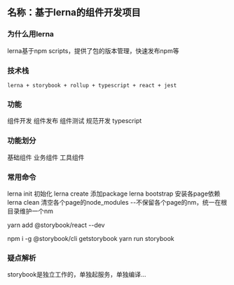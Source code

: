 ## 名称：基于lerna的组件开发项目

### 为什么用lerna
   lerna基于npm scripts，提供了包的版本管理，快速发布npm等

### 技术栈
    lerna + storybook + rollup + typescript + react + jest

### 功能
   组件开发
   组件发布
   组件测试
   规范开发
   typescript

### 功能划分
   基础组件
   业务组件
   工具组件

### 常用命令
   lerna init  初始化
   lerna create  添加package
   lerna bootstrap  安装各page依赖
   lerna clean 清空各个page的node_modules  --不保留各个page的nm，统一在根目录维护一个nm

   yarn add @storybook/react --dev


   npm i -g @storybook/cli
   getstorybook
   yarn run storybook

### 疑点解析
   storybook是独立工作的，单独起服务，单独编译...